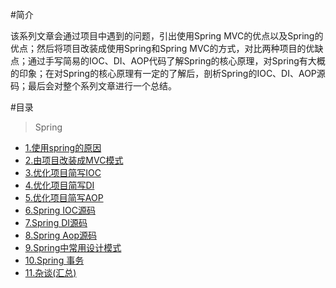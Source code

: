#简介

该系列文章会通过项目中遇到的问题，引出使用Spring MVC的优点以及Spring的优点；然后将项目改装成使用Spring和Spring MVC的方式，对比两种项目的优缺点；通过手写简易的IOC、DI、AOP代码了解Spring的核心原理，对Spring有大概的印象；在对Spring的核心原理有一定的了解后，剖析Spring的IOC、DI、AOP源码；最后会对整个系列文章进行一个总结。

#目录
> Spring

* [1.使用spring的原因](/wen-zhang/spring/1shi-yong-spring-de-yuan-yin.md)
* [2.由项目改装成MVC模式](/wen-zhang/spring/2you-xiang-mu-gai-zhuang-cheng-mvc-mo-shi.md)
* [3.优化项目简写IOC](/wen-zhang/spring/3you-hua-xiang-mu-jian-xie-ioc.md)
* [4.优化项目简写DI](/wen-zhang/spring/you-hua-xiang-mu-jian-xie-di.md)
* [5.优化项目简写AOP](/wen-zhang/spring/5you-hua-xiang-mu-jian-xie-aop.md)
* [6.Spring IOC源码](/wen-zhang/spring/6le-jie-spring-ioc-yuan-ma.md)
* [7.Spring DI源码](/wen-zhang/spring/7spring-diyuan-ma.md)
* [8.Spring Aop源码](/wen-zhang/spring/8spring-aopyuan-ma.md)
* [9.Spring中常用设计模式](/wen-zhang/spring/9springzhong-chang-yong-she-ji-mo-shi.md)
* [10.Spring 事务](/wen-zhang/spring/10spring-shi-wu.md)
* [11.杂谈(汇总)](/wen-zhang/spring/11za-8c0828-hui-603b29.md)

